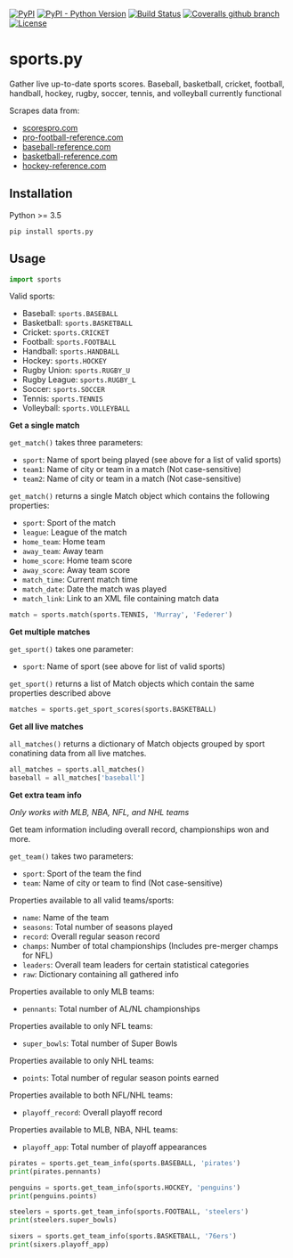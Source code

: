 [![PyPI](https://img.shields.io/pypi/v/sports.py.svg)](https://pypi.python.org/pypi/sports.py/)
[![PyPI - Python Version](https://img.shields.io/pypi/pyversions/sports.py.svg)](https://pypi.python.org/pypi/sports.py/)
[![Build Status](https://travis-ci.org/evansloan/sports.py.svg?branch=master)](https://travis-ci.org/evansloan/sports.py)
[![Coveralls github branch](https://img.shields.io/coveralls/github/evansloan/sports.py/master.svg)](https://coveralls.io/github/evansloan/sports.py?branch=master)
[![License](https://img.shields.io/github/license/evansloan/sports.py.svg)](https://github.com/evansloan/sports.py/blob/master/LICENSE)


# sports.py
Gather live up-to-date sports scores. Baseball, basketball, cricket, football, handball, hockey, rugby, soccer, tennis, and volleyball currently functional

Scrapes data from:
- [scorespro.com](https://www.scorespro.com/)
- [pro-football-reference.com](https://www.pro-football-reference.com/)
- [baseball-reference.com](https://www.baseball-reference.com/)
- [basketball-reference.com](https://www.basketball-reference.com/)
- [hockey-reference.com](https://www.hockey-reference.com/)

## Installation
Python >= 3.5

`pip install sports.py`

## Usage

```python
import sports
```

Valid sports:
- Baseball: `sports.BASEBALL`
- Basketball: `sports.BASKETBALL`
- Cricket: `sports.CRICKET`
- Football: `sports.FOOTBALL`
- Handball: `sports.HANDBALL`
- Hockey: `sports.HOCKEY`
- Rugby Union: `sports.RUGBY_U`
- Rugby League: `sports.RUGBY_L`
- Soccer: `sports.SOCCER`
- Tennis: `sports.TENNIS`
- Volleyball: `sports.VOLLEYBALL`

**Get a single match**

`get_match()` takes three parameters:

- `sport`: Name of sport being played (see above for a list of valid sports)
- `team1`: Name of city or team in a match (Not case-sensitive)
- `team2`: Name of city or team in a match (Not case-sensitive)

`get_match()` returns a single Match object which contains the following properties:
- `sport`: Sport of the match
- `league`: League of the match
- `home_team`: Home team
- `away_team`: Away team
- `home_score`: Home team score
- `away_score`: Away team score
- `match_time`: Current match time
- `match_date`: Date the match was played
- `match_link`: Link to an XML file containing match data

```python
match = sports.match(sports.TENNIS, 'Murray', 'Federer')
```

**Get multiple matches**

`get_sport()` takes one parameter:
- `sport`: Name of sport (see above for list of valid sports)

`get_sport()` returns a list of Match objects which contain the same properties described above

```python
matches = sports.get_sport_scores(sports.BASKETBALL)
```

**Get all live matches**

`all_matches()` returns a dictionary of Match objects grouped by sport conatining data from all live matches.

```python
all_matches = sports.all_matches()
baseball = all_matches['baseball']
```

**Get extra team info**

*Only works with MLB, NBA, NFL, and NHL teams*

Get team information including overall record, championships won and more.

`get_team()` takes two parameters:
- `sport`: Sport of the team the find
- `team`: Name of city or team to find (Not case-sensitive)

Properties available to all valid teams/sports:
- `name`: Name of the team
- `seasons`: Total number of seasons played
- `record`: Overall regular season record
- `champs`: Number of total championships (Includes pre-merger champs for NFL)
- `leaders`: Overall team leaders for certain statistical categories
- `raw`: Dictionary containing all gathered info

Properties available to only MLB teams:
- `pennants`: Total number of AL/NL championships

Properties available to only NFL teams:
- `super_bowls`: Total number of Super Bowls

Properties available to only NHL teams:
- `points`: Total number of regular season points earned

Properties available to both NFL/NHL teams:
- `playoff_record`: Overall playoff record

Properties available to MLB, NBA, NHL teams:
- `playoff_app`: Total number of playoff appearances

```python
pirates = sports.get_team_info(sports.BASEBALL, 'pirates')
print(pirates.pennants)

penguins = sports.get_team_info(sports.HOCKEY, 'penguins')
print(penguins.points)

steelers = sports.get_team_info(sports.FOOTBALL, 'steelers')
print(steelers.super_bowls)

sixers = sports.get_team_info(sports.BASKETBALL, '76ers')
print(sixers.playoff_app)
```
